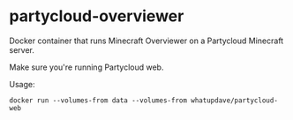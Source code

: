 partycloud-overviewer
==============

Docker container that runs Minecraft Overviewer on a Partycloud Minecraft server.

Make sure you're running Partycloud web.

Usage:

```
docker run --volumes-from data --volumes-from whatupdave/partycloud-web

```

